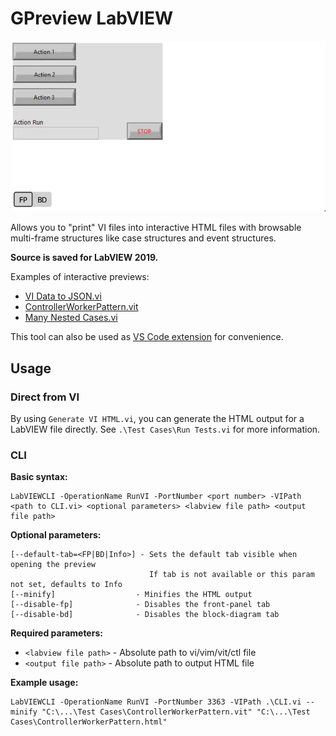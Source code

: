 # GPreview LabVIEW

![GPreview LV Demo](Assets/LVDemo.webp)

Allows you to "print" VI files into interactive HTML files with browsable multi-frame structures like case structures and event structures.

**Source is saved for LabVIEW 2019.**

Examples of interactive previews:
- [VI Data to JSON.vi](https://htmlpreview.github.io/?https://github.com/fadilf/gpreview-labview/blob/main/Test%20Cases/VI%20Data%20to%20JSON.html)
- [ControllerWorkerPattern.vit](https://htmlpreview.github.io/?https://github.com/fadilf/gpreview-labview/blob/main/Test%20Cases/ControllerWorkerPattern.html)
- [Many Nested Cases.vi](https://htmlpreview.github.io/?https://github.com/fadilf/gpreview-labview/blob/main/Test%20Cases/Many%20Nested%20Cases.html)

This tool can also be used as [VS Code extension](https://marketplace.visualstudio.com/items?itemName=fadil.gpreview) for convenience.

## Usage
### Direct from VI
By using `Generate VI HTML.vi`, you can generate the HTML output for a LabVIEW file directly. See `.\Test Cases\Run Tests.vi` for more information.

### CLI

**Basic syntax:**
```
LabVIEWCLI -OperationName RunVI -PortNumber <port number> -VIPath <path to CLI.vi> <optional parameters> <labview file path> <output file path>
```

**Optional parameters:**
```
[--default-tab=<FP|BD|Info>] - Sets the default tab visible when opening the preview
                               If tab is not available or this param not set, defaults to Info
[--minify]                  - Minifies the HTML output
[--disable-fp]              - Disables the front-panel tab
[--disable-bd]              - Disables the block-diagram tab
```

**Required parameters:**
- `<labview file path>` - Absolute path to vi/vim/vit/ctl file
- `<output file path>` - Absolute path to output HTML file

**Example usage:**
```
LabVIEWCLI -OperationName RunVI -PortNumber 3363 -VIPath .\CLI.vi --minify "C:\...\Test Cases\ControllerWorkerPattern.vit" "C:\...\Test Cases\ControllerWorkerPattern.html"
```